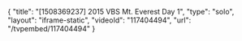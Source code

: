 {
    "title": "[1508369237] 2015 VBS Mt. Everest Day 1",
    "type": "solo",
    "layout": "iframe-static",
    "videoId": "117404494",
    "url": "\/tvpembed\/117404494"
}